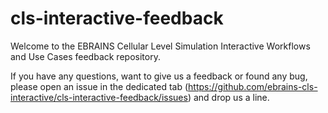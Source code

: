 # cls-interactive-feedback

Welcome to the EBRAINS Cellular Level Simulation Interactive Workflows and Use Cases feedback repository.

If you have any questions, want to give us a feedback or found any bug, please open an issue in the dedicated tab (https://github.com/ebrains-cls-interactive/cls-interactive-feedback/issues) and drop us a line.
